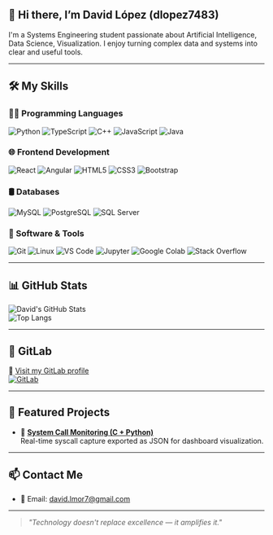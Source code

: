 ## 👋 Hi there, I’m David López (dlopez7483)

I'm a Systems Engineering student passionate about Artificial Intelligence, Data Science, Visualization. I enjoy turning complex data and systems into clear and useful tools.

---

## 🛠️ My Skills

### 👨‍💻 Programming Languages  
![Python](https://img.shields.io/badge/-Python-3776AB?style=for-the-badge&logo=python&logoColor=white)
![TypeScript](https://img.shields.io/badge/-TypeScript-3178C6?style=for-the-badge&logo=typescript&logoColor=white)
![C++](https://img.shields.io/badge/-C++-00599C?style=for-the-badge&logo=c%2B%2B&logoColor=white)
![JavaScript](https://img.shields.io/badge/-JavaScript-F7DF1E?style=for-the-badge&logo=javascript&logoColor=black)
![Java](https://img.shields.io/badge/-Java-007396?style=for-the-badge&logo=java&logoColor=white)

### 🌐 Frontend Development  
![React](https://img.shields.io/badge/-React-61DAFB?style=for-the-badge&logo=react&logoColor=black)
![Angular](https://img.shields.io/badge/-Angular-DD0031?style=for-the-badge&logo=angular&logoColor=white)
![HTML5](https://img.shields.io/badge/-HTML5-E34F26?style=for-the-badge&logo=html5&logoColor=white)
![CSS3](https://img.shields.io/badge/-CSS3-1572B6?style=for-the-badge&logo=css3&logoColor=white)
![Bootstrap](https://img.shields.io/badge/-Bootstrap-7952B3?style=for-the-badge&logo=bootstrap&logoColor=white)

### 🛢️ Databases  
![MySQL](https://img.shields.io/badge/-MySQL-4479A1?style=for-the-badge&logo=mysql&logoColor=white)
![PostgreSQL](https://img.shields.io/badge/-PostgreSQL-4169E1?style=for-the-badge&logo=postgresql&logoColor=white)
![SQL Server](https://img.shields.io/badge/-SQL%20Server-CC2927?style=for-the-badge&logo=microsoft-sql-server&logoColor=white)

### 🔧 Software & Tools  
![Git](https://img.shields.io/badge/-Git-F05032?style=for-the-badge&logo=git&logoColor=white)
![Linux](https://img.shields.io/badge/-Linux-FCC624?style=for-the-badge&logo=linux&logoColor=black)
![VS Code](https://img.shields.io/badge/-VSCode-007ACC?style=for-the-badge&logo=visual-studio-code&logoColor=white)
![Jupyter](https://img.shields.io/badge/-Jupyter-F37626?style=for-the-badge&logo=jupyter&logoColor=white)
![Google Colab](https://img.shields.io/badge/-Google%20Colab-F9AB00?style=for-the-badge&logo=google-colab&logoColor=black)
![Stack Overflow](https://img.shields.io/badge/-StackOverflow-FE7A16?style=for-the-badge&logo=stack-overflow&logoColor=white)

---

## 📊 GitHub Stats

![David's GitHub Stats](https://github-readme-stats.vercel.app/api?username=dlopez7483&show_icons=true&theme=tokyonight&hide_title=true)  
![Top Langs](https://github-readme-stats.vercel.app/api/top-langs/?username=dlopez7483&layout=compact&theme=tokyonight)

---

## 🦊 GitLab

🔗 [Visit my GitLab profile](https://gitlab.com/david201907483)  
[![GitLab](https://img.shields.io/badge/GitLab-david201907483-FC6D26?style=for-the-badge&logo=gitlab&logoColor=white)](https://gitlab.com/david201907483)

---

## 🌟 Featured Projects

- 🔧 **[System Call Monitoring (C + Python)](https://github.com/dlopez7483/sistema-monitoreo-syscalls)**  
  Real-time syscall capture exported as JSON for dashboard visualization.



---

## 📫 Contact Me

- 📧 Email: [david.lmor7@gmail.com](mailto:david.lmor7@gmail.com)  



---

> *"Technology doesn't replace excellence — it amplifies it."*


